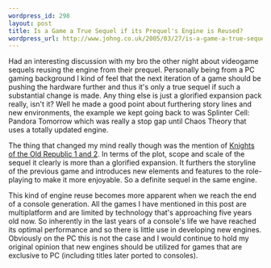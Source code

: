```yaml
--- 
wordpress_id: 298
layout: post
title: Is a Game a True Sequel if its Prequel's Engine is Reused?
wordpress_url: http://www.johng.co.uk/2005/03/27/is-a-game-a-true-sequel-if-the-engine-is-reused/
---
```

Had an interesting discussion with my bro the other night about videogame sequels reusing the engine from their prequel. Personally being from a PC gaming background I kind of feel that the next iteration of a game should be pushing the hardware further and thus it's only a true sequel if such a substantial change is made. Any thing else is just a glorified expansion pack really, isn't it? Well he made a good point about furthering story lines and new environments, the example we kept going back to was Splinter Cell: Pandora Tomorrow which was really a stop gap until Chaos Theory that uses a totally updated engine.

The thing that changed my mind really though was the mention of <a href="http://www.johng.co.uk/2005/03/07/finished-knight-of-the-old-republic-2/">Knights of the Old Republic 1 and 2</a>. In terms of the plot, scope and scale of the sequel it clearly is more than a glorified expansion. It furthers the storyline of the previous game and introduces new elements and features to the role-playing to make it more enjoyable. So a definite sequel in the same engine.

This kind of engine reuse becomes more apparent when we reach the end of a console generation. All the games I have mentioned in this post are multiplatform and are limited by technology that's approaching five years old now. So inherently in the last years of a console's life we have reached its optimal performance and so there is little use in developing new engines. Obviously on the PC this is not the case and I would continue to hold my original opinion that new engines should be utilized for games that are exclusive to PC (including titles later ported to consoles).
